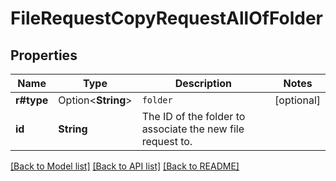 # FileRequestCopyRequestAllOfFolder

## Properties

Name | Type | Description | Notes
------------ | ------------- | ------------- | -------------
**r#type** | Option<**String**> | `folder` | [optional]
**id** | **String** | The ID of the folder to associate the new file request to. | 

[[Back to Model list]](../README.md#documentation-for-models) [[Back to API list]](../README.md#documentation-for-api-endpoints) [[Back to README]](../README.md)


